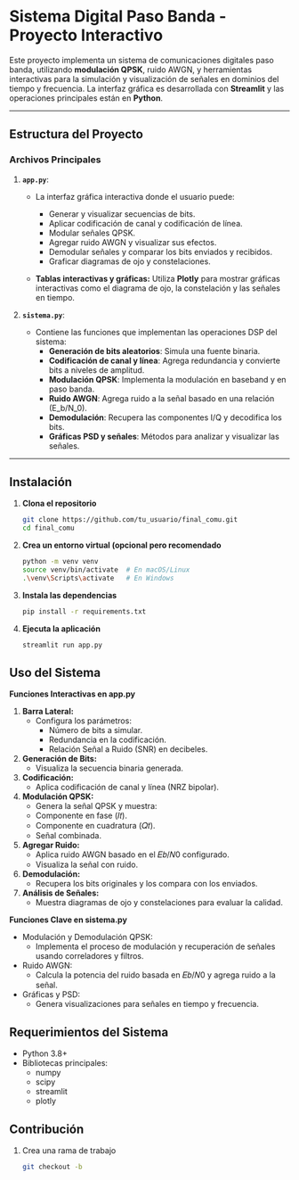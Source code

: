 # Sistema Digital Paso Banda - Proyecto Interactivo

Este proyecto implementa un sistema de comunicaciones digitales paso banda, utilizando **modulación QPSK**, ruido AWGN, y herramientas interactivas para la simulación y visualización de señales en dominios del tiempo y frecuencia. La interfaz gráfica es desarrollada con **Streamlit** y las operaciones principales están en **Python**.

---

## **Estructura del Proyecto**

### **Archivos Principales**

1. **`app.py`**: 
   - La interfaz gráfica interactiva donde el usuario puede:
     - Generar y visualizar secuencias de bits.
     - Aplicar codificación de canal y codificación de línea.
     - Modular señales QPSK.
     - Agregar ruido AWGN y visualizar sus efectos.
     - Demodular señales y comparar los bits enviados y recibidos.
     - Graficar diagramas de ojo y constelaciones.

   - **Tablas interactivas y gráficas:** Utiliza **Plotly** para mostrar gráficas interactivas como el diagrama de ojo, la constelación y las señales en tiempo.

2. **`sistema.py`**: 
   - Contiene las funciones que implementan las operaciones DSP del sistema:
     - **Generación de bits aleatorios**: Simula una fuente binaria.
     - **Codificación de canal y línea**: Agrega redundancia y convierte bits a niveles de amplitud.
     - **Modulación QPSK**: Implementa la modulación en baseband y en paso banda.
     - **Ruido AWGN**: Agrega ruido a la señal basado en una relación \(E_b/N_0\).
     - **Demodulación**: Recupera las componentes I/Q y decodifica los bits.
     - **Gráficas PSD y señales**: Métodos para analizar y visualizar las señales.

---

## **Instalación**

1. **Clona el repositorio**
   ```bash
   git clone https://github.com/tu_usuario/final_comu.git
   cd final_comu

2. **Crea un entorno virtual (opcional pero recomendado**
    ```bash
    python -m venv venv
    source venv/bin/activate  # En macOS/Linux
    .\venv\Scripts\activate   # En Windows

3. **Instala las dependencias**
    ```bash
    pip install -r requirements.txt

4. **Ejecuta la aplicación**
    ```bash
    streamlit run app.py


## **Uso del Sistema**

**Funciones Interactivas en app.py**

1. **Barra Lateral:**
    - Configura los parámetros:
        - Número de bits a simular.
        - Redundancia en la codificación.
        - Relación Señal a Ruido (SNR) en decibeles.
2. **Generación de Bits:**
    - Visualiza la secuencia binaria generada.
3. **Codificación:**
    - Aplica codificación de canal y línea (NRZ bipolar).
4. **Modulación QPSK:**
    - Genera la señal QPSK y muestra:
    - Componente en fase (𝐼𝑡).
    - Componente en cuadratura (𝑄𝑡).
    - Señal combinada.
5. **Agregar Ruido:**
    - Aplica ruido AWGN basado en el 𝐸𝑏/𝑁0 configurado.
    - Visualiza la señal con ruido.
6. **Demodulación:**
    - Recupera los bits originales y los compara con los enviados.
7. **Análisis de Señales:**
    - Muestra diagramas de ojo y constelaciones para evaluar la calidad.
    
**Funciones Clave en sistema.py**
- Modulación y Demodulación QPSK:
  - Implementa el proceso de modulación y recuperación de señales usando correladores y filtros.
- Ruido AWGN:
  - Calcula la potencia del ruido basada en 𝐸𝑏/𝑁0 y agrega ruido a la señal.
- Gráficas y PSD:
  - Genera visualizaciones para señales en tiempo y frecuencia.

## **Requerimientos del Sistema**
- Python 3.8+
- Bibliotecas principales:
    - numpy
    - scipy
    - streamlit
    - plotly

## **Contribución**
1. Crea una rama de trabajo
    ```bash
    git checkout -b
